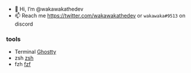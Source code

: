 - 👋 Hi, I’m @wakawakathedev
- 📫 Reach me https://twitter.com/wakawakathedev or `wakawaka#9513` on discord

### tools

- Terminal [Ghostty](https://github.com/ghostty-org/ghostty)
- zsh [zsh](https://github.com/zsh-users/zsh)
- fzh [fzf](https://github.com/junegunn/fzf)
